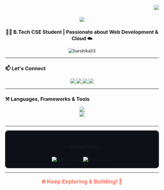 <img align="right" src="https://visitor-badge.laobi.icu/badge?page_id=harshika53.harshika53" />

<h1 align="center">
  <img src="https://readme-typing-svg.herokuapp.com/?font=Righteous&size=40&center=true&vCenter=true&width=600&height=80&duration=4000&lines=Hi+There!+👋;+I'm+Harshika+Rathod!" />
</h1>

<h3 align="center">👩‍💻 B.Tech CSE Student | Passionate about Web Development & Cloud ☁️</h3>

<p align="center">
  <img src="https://komarev.com/ghpvc/?username=harshika53&label=Profile%20views&color=0e75b6&style=flat" alt="harshika53" />
</p>

---

### 📫 Let's Connect

<div align="center"> 
  <a href="mailto:harshikarathod42@gmail.com">
    <img src="https://img.shields.io/badge/Gmail-333333?style=for-the-badge&logo=gmail&logoColor=red&link=mailto:harshikarathod42@gmail.com" />
  </a>
  <a href="https://www.linkedin.com/in/harshika-rathod" target="_blank">
    <img src="https://img.shields.io/badge/LinkedIn-0077B5?style=for-the-badge&logo=linkedin&logoColor=white&link=https://www.linkedin.com/in/harshika-rathod" />
  </a>
  <a href="https://harshika-portfolio.vercel.app/" target="_blank">
    <img src="https://img.shields.io/badge/Portfolio-FF5722?style=for-the-badge&logo=google-chrome&logoColor=white&link=https://harshika-portfolio.vercel.app/" />
  </a>
  <a href="https://leetcode.com/u/rathod_044/" target="_blank">
    <img src="https://img.shields.io/badge/LeetCode-FFA116?style=for-the-badge&logo=leetcode&logoColor=black&link=https://leetcode.com/u/rathod_044/" />
  </a>
</div>

---

### ⚒️ Languages, Frameworks & Tools

<div align="center" style="margin-top:10px; margin-bottom:30px;">
  <img src="https://skillicons.dev/icons?i=html,css,tailwind,javascript,react.js" />
  <br />
  <img src="https://skillicons.dev/icons?i=java,mysql,oracle,python,git,github,vscode,figma,aws,docker," />
</div>

---
<div align="center" style="background-color:#0d1117; padding: 20px; border-radius: 10px;">

  ### ⚡ GitHub Stats

  <img src="https://github-readme-stats.vercel.app/api?username=harshika53&show_icons=true&theme=radical&locale=en&border_radius=10" alt="GitHub Stats" />
  <img src="https://github-readme-streak-stats.herokuapp.com?user=harshika53&theme=radical&hide_border=false" alt="Streak Stats" />

</div>


---

<p align="center" style="font-size:18px; font-weight:bold; color:#ff6f61;">
  🔥 Keep Exploring & Building! 🚀
</p>
